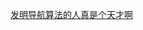 [发明导航算法的人真是个天才啊](https://www.toutiao.com/video/7298244956626682383/?app=news_article&timestamp=1699338528&share_uid=MS4wLjABAAAAB_qP2zQVolwrPoRA_DH-msGKtjMeiXXCxo0Y-l7BbwE&is_hit_share_recommend=0&utm_campaign=client_share&source=m_redirect)